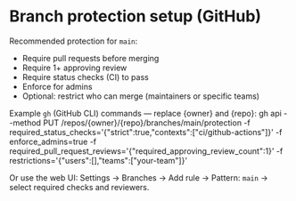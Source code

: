 # Branch protection setup (GitHub)

Recommended protection for `main`:
- Require pull requests before merging
- Require 1+ approving review
- Require status checks (CI) to pass
- Enforce for admins
- Optional: restrict who can merge (maintainers or specific teams)

Example `gh` (GitHub CLI) commands — replace {owner} and {repo}:
gh api --method PUT /repos/{owner}/{repo}/branches/main/protection -f required_status_checks='{"strict":true,"contexts":["ci/github-actions"]}' -f enforce_admins=true -f required_pull_request_reviews='{"required_approving_review_count":1}' -f restrictions='{"users":[],"teams":["your-team"]}'

Or use the web UI: Settings → Branches → Add rule → Pattern: `main` → select required checks and reviewers.
